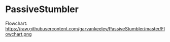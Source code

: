 PassiveStumbler
===============


Flowchart:
https://raw.githubusercontent.com/garvankeeley/PassiveStumbler/master/Flowchart.png
